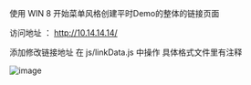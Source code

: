 使用 WIN 8 开始菜单风格创建平时Demo的整体的链接页面

访问地址 ： http://10.14.14.14/

添加修改链接地址
    在 js/linkData.js 中操作 具体格式文件里有注释

![image](http://10.255.80.48/xufengchao/demo/blob/master/img/index.png) 